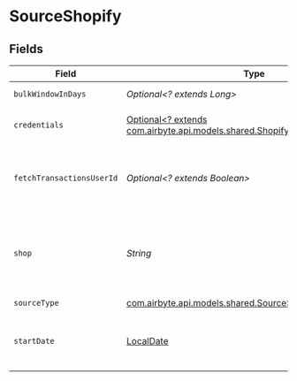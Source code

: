 # SourceShopify


## Fields

| Field                                                                                                                                                            | Type                                                                                                                                                             | Required                                                                                                                                                         | Description                                                                                                                                                      | Example                                                                                                                                                          |
| ---------------------------------------------------------------------------------------------------------------------------------------------------------------- | ---------------------------------------------------------------------------------------------------------------------------------------------------------------- | ---------------------------------------------------------------------------------------------------------------------------------------------------------------- | ---------------------------------------------------------------------------------------------------------------------------------------------------------------- | ---------------------------------------------------------------------------------------------------------------------------------------------------------------- |
| `bulkWindowInDays`                                                                                                                                               | *Optional<? extends Long>*                                                                                                                                       | :heavy_minus_sign:                                                                                                                                               | Defines what would be a date range per single BULK Job                                                                                                           |                                                                                                                                                                  |
| `credentials`                                                                                                                                                    | [Optional<? extends com.airbyte.api.models.shared.ShopifyAuthorizationMethod>](../../models/shared/ShopifyAuthorizationMethod.md)                                | :heavy_minus_sign:                                                                                                                                               | The authorization method to use to retrieve data from Shopify                                                                                                    |                                                                                                                                                                  |
| `fetchTransactionsUserId`                                                                                                                                        | *Optional<? extends Boolean>*                                                                                                                                    | :heavy_minus_sign:                                                                                                                                               | Defines which API type (REST/BULK) to use to fetch `Transactions` data. If you are a `Shopify Plus` user, leave the default value to speed up the fetch.         |                                                                                                                                                                  |
| `shop`                                                                                                                                                           | *String*                                                                                                                                                         | :heavy_check_mark:                                                                                                                                               | The name of your Shopify store found in the URL. For example, if your URL was https://NAME.myshopify.com, then the name would be 'NAME' or 'NAME.myshopify.com'. | my-store                                                                                                                                                         |
| `sourceType`                                                                                                                                                     | [com.airbyte.api.models.shared.SourceShopifyShopify](../../models/shared/SourceShopifyShopify.md)                                                                | :heavy_check_mark:                                                                                                                                               | N/A                                                                                                                                                              |                                                                                                                                                                  |
| `startDate`                                                                                                                                                      | [LocalDate](https://docs.oracle.com/javase/8/docs/api/java/time/LocalDate.html)                                                                                  | :heavy_minus_sign:                                                                                                                                               | The date you would like to replicate data from. Format: YYYY-MM-DD. Any data before this date will not be replicated.                                            |                                                                                                                                                                  |